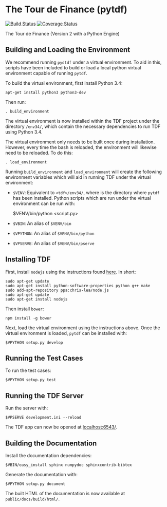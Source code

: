 The Tour de Finance (pytdf)
===========================

[![Build Status](https://img.shields.io/travis/nwoodbury/pytdf.svg)](https://travis-ci.org/nwoodbury/pytdf)
[![Coverage Status](https://img.shields.io/coveralls/nwoodbury/pytdf.svg)](https://coveralls.io/r/nwoodbury/pytdf?branch=master)

The Tour de Finance (Version 2 with a Python Engine)

Building and Loading the Environment
------------------------------------

We recommend running `pydtdf` under a virtual environment. To aid in this, scripts have been included to build or load a local python virtual environment capable of running `pytdf`.

To build the virtual environment, first install Python 3.4:

    apt-get install python3 python3-dev

Then run:

    . build_environment

The virtual environment is now installed within the TDF project under the directory `/env34/`, which contain the necessary dependencies to run TDF using Python 3.4.

The virtual environment only needs to be built once during installation. However, every time the bash is reloaded, the environment will likewise need to be reloaded. To do this:

    . load_environment

Running `build_environment` and `load_environment` will create the following environment variables which will aid in running TDF under the virtual environment:

* `$VENV`: Equivalent to `<tdf>/env34/`, where <tdf> is the directory where `pytdf` has been installed. Python scripts which are run under the virtual environment can be run with:

    $VENV/bin/python <script.py>

* `$VBIN`: An alias of `$VENV/bin`
* `$VPYTHON`: An alias of `$VENV/bin/python`
* `$VPSERVE`: An alias of `$VENV/bin/pserve`

Installing TDF
--------------

First, install `nodejs` using the instructions found [here](https://github.com/joyent/node/wiki/Installing-Node.js-via-package-manager). In short:

    sudo apt-get update
    sudo apt-get install python-software-properties python g++ make
    sudo add-apt-repository ppa:chris-lea/node.js
    sudo apt-get update
    sudo apt-get install nodejs

Then install `bower`:

    npm install -g bower

Next, load the virtual environment using the instructions above. Once the virtual environment is loaded, `pytdf` can be installed with:

    $VPYTHON setup.py develop

Running the Test Cases
----------------------

To run the test cases:

    $VPYTHON setup.py test

Running the TDF Server
----------------------

Run the server with:

    $VPSERVE development.ini --reload

The TDF app can now be opened at [localhost:6543/](http://localhost:6543/).

Building the Documentation
--------------------------

Install the documentation dependencies:

    $VBIN/easy_install sphinx numpydoc sphinxcontrib-bibtex

Generate the documentation with:

    $VPYTHON setup.py document

The built HTML of the documentation is now available at `public/docs/build/html/`.
